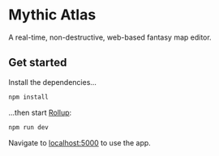 # Mythic Atlas

A real-time, non-destructive, web-based fantasy map editor.

## Get started

Install the dependencies...

```bash
npm install
```

...then start [Rollup](https://rollupjs.org):

```bash
npm run dev
```

Navigate to [localhost:5000](http://localhost:5000) to use the app.
